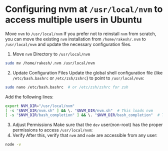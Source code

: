 # Configuring nvm at ```/usr/local/nvm``` to access multiple users in Ubuntu
Move ```nvm``` to ```/usr/local/nvm```
If you prefer not to reinstall ```nvm``` from scratch, you can move the existing ```nvm``` installation from ```/home/rakesh/.nvm``` to ```/usr/local/nvm``` and update the necessary configuration files.
1. Move ```nvm``` Directory to ```/usr/local/nvm```
```sh
sudo mv /home/rakesh/.nvm /usr/local/nvm
```
2. Update Configuration Files
Update the global shell configuration file (like ```/etc/bash.bashrc``` or ```/etc/zsh/zshrc```) to point to ```/usr/local/nvm```:
```sh
sudo nano /etc/bash.bashrc  # or /etc/zsh/zshrc for zsh
```
Add the following lines:
```sh
export NVM_DIR="/usr/local/nvm"
[ -s "$NVM_DIR/nvm.sh" ] && \. "$NVM_DIR/nvm.sh"  # This loads nvm
[ -s "$NVM_DIR/bash_completion" ] && \. "$NVM_DIR/bash_completion"  # This loads nvm bash_completion
```
3. Adjust Permissions
Make sure that the ```dev``` user(non-root) has the proper permissions to access ```/usr/local/nvm```:
4. Verify
After this, verify that ```nvm``` and ```node``` are accessible from any user:
```sh
node -v
```
